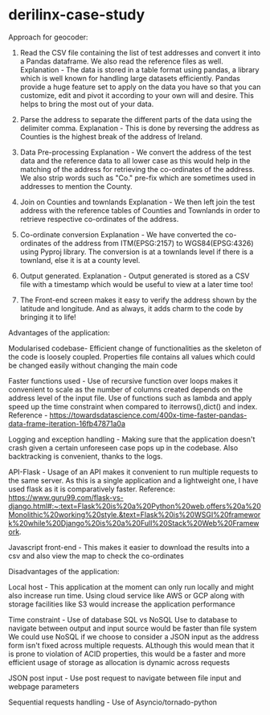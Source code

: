 # derilinx-case-study

Approach for geocoder:

1) Read the CSV file containing the list of test addresses and convert it into a Pandas dataframe. We also read the
   reference files as well.
Explanation - The data is stored in a table format using pandas, a library which is well known for handling large datasets
             efficiently. Pandas provide a huge feature set to apply on the data you have so that you can customize, edit
             and pivot it according to your own will and desire. This helps to bring the most out of your data.

2) Parse the address to separate the different parts of the data using the delimiter comma.
Explanation - This is done by reversing the address as Counties is the highest break of the address of Ireland.

3) Data Pre-processing
Explanation - We convert the address of the test data and the reference data to all lower case as this would help in the
matching of the address for retrieving the co-ordinates of the address. We also strip words such as "Co." pre-fix which
are sometimes used in addresses to mention the County.

4) Join on Counties and townlands
Explanation - We then left join the test address with the reference tables of Counties and Townlands in order to retrieve
respective co-ordinates of the address.

5) Co-ordinate conversion
Explanation - We have converted the co-ordinates of the address from ITM(EPSG:2157) to WGS84(EPSG:4326) using Pyproj library.
The conversion is at a townlands level if there is a townland, else it is at a county level.

6) Output generated.
Explanation - Output generated is stored as a CSV file with a timestamp which would be useful to view at a later time too!

7) The Front-end screen makes it easy to verify the address shown by the latitude and longitude. And as always, it adds
charm to the code by bringing it to life!



Advantages of the application:

Modularised codebase- Efficient change of functionalities as the skeleton of the code is loosely coupled.
                      Properties file contains all values which could be changed easily without changing the main code

Faster functions used - Use of recursive function over loops makes it convenient to scale as the number of columns
                        created depends on the address level of the input file.
                        Use of functions such as lambda and apply speed up the time constraint when compared to
                        iterrows(),dict() and index.
                   Reference - https://towardsdatascience.com/400x-time-faster-pandas-data-frame-iteration-16fb47871a0a

Logging and exception handling - Making sure that the application doesn't crash given a certain unforeseen case pops up
                                 in the codebase. Also backtracking is convenient, thanks to the logs.

API-Flask - Usage of an API makes it convenient to run multiple requests to the same server. As this is a single application
            and a lightweight one, I have used flask as it is comparatively faster.
            Reference: https://www.guru99.com/flask-vs-django.html#:~:text=Flask%20is%20a%20Python%20web,offers%20a%20Monolithic%20working%20style.&text=Flask%20is%20WSGI%20framework%20while%20Django%20is%20a%20Full%20Stack%20Web%20Framework.

Javascript front-end - This makes it easier to download the results into a csv and also view the map to check the co-ordinates



Disadvantages of the application:

Local host - This application at the moment can only run locally and might also increase run time. Using cloud service like
             AWS or GCP along with storage facilities like S3 would increase the application performance

Time constraint - Use of database SQL vs NoSQL
                  Use to database to navigate between output and input source would be faster than file system
                  We could use NoSQL if we choose to consider a JSON input as the address form isn't fixed across
                  multiple requests. ALthough this would mean that it is prone to violation of ACID properties, this
                  would be a faster and more efficient usage of storage as allocation is dynamic across requests

JSON post input - Use post request to navigate between file input and webpage parameters

Sequential requests handling - Use of Asyncio/tornado-python
